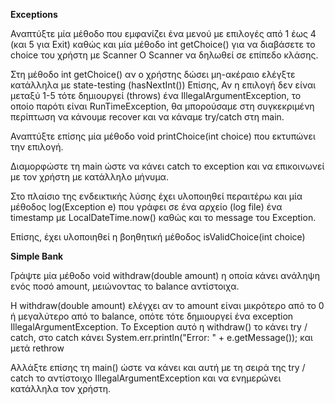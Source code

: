 **Exceptions**  

Αναπτύξτε μία μέθοδο που εμφανίζει ένα μενού με επιλογές από 1 έως 4 (και 5 για Exit) καθώς και μία μέθοδο int getChoice() για να διαβάσετε το choice του χρήστη με Scanner
Ο Scanner να δηλωθεί σε επίπεδο κλάσης.

Στη μέθοδο int getChoice() αν ο χρήστης δώσει μη-ακέραιο ελέγξτε κατάλληλα με state-testing (hasNextInt())
Επίσης, Αν η επιλογή δεν είναι μεταξύ 1-5 τότε δημιουργεί (throws) ένα IllegalArgumentException, το οποίο παρότι είναι RunTimeException, θα μπορούσαμε στη συγκεκριμένη περίπτωση να κάνουμε recover και να κάναμε try/catch στη main.

Αναπτύξτε επίσης μία μέθοδο void printChoice(int choice) που εκτυπώνει την επιλογή. 

Διαμορφώστε τη main ώστε να κάνει catch το exception και να επικοινωνεί με τον χρήστη με κατάλληλο μήνυμα.

Στο πλαίσιο της ενδεικτικής λύσης έχει υλοποιηθεί περαιτέρω και μία μέθοδος log(Exception e) που γράφει σε ένα αρχείο
(log file) ένα timestamp με LocalDateTime.now() καθώς και το message του Exception.

Επίσης, έχει υλοποιηθεί η βοηθητική μέθοδος isValidChoice(int choice)

**Simple Bank**

Γράψτε μία μέθοδο void withdraw(double amount) η οποία κάνει ανάληψη ενός ποσό amount, μειώνοντας το balance
αντίστοιχα. 

Η withdraw(double amount) ελέγχει αν το amount είναι μικρότερο από το 0 ή μεγαλύτερο από το balance, οπότε
τότε δημιουργεί ένα exception IllegalArgumentException. Το Exception αυτό η withdraw() το κάνει try / catch, στο
catch κάνει System.err.println("Error: " + e.getMessage()); και μετά rethrow

Αλλάξτε επίσης τη main() ώστε να κάνει και αυτή με τη σειρά της try / catch το αντίστοιχο IllegalArgumentException
και να ενημερώνει κατάλληλα τον χρήστη.


